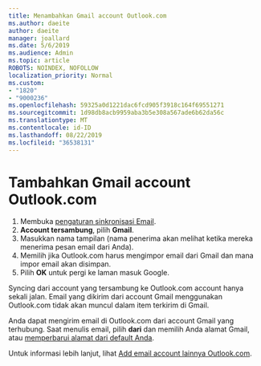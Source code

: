 ```yaml
---
title: Menambahkan Gmail account Outlook.com
ms.author: daeite
author: daeite
manager: joallard
ms.date: 5/6/2019
ms.audience: Admin
ms.topic: article
ROBOTS: NOINDEX, NOFOLLOW
localization_priority: Normal
ms.custom:
- "1820"
- "9000236"
ms.openlocfilehash: 59325a0d1221dac6fcd905f3918c164f69551271
ms.sourcegitcommit: 1d98db8acb9959aba3b5e308a567ade6b62da56c
ms.translationtype: MT
ms.contentlocale: id-ID
ms.lasthandoff: 08/22/2019
ms.locfileid: "36538131"
---
```

# <a name="add-your-gmail-account-to-outlookcom"></a>Tambahkan Gmail account Outlook.com

1. Membuka [pengaturan sinkronisasi Email](https://go.microsoft.com/fwlink/?linkid=875264).
2. **Account tersambung**, pilih **Gmail**.
3. Masukkan nama tampilan (nama penerima akan melihat ketika mereka menerima pesan email dari Anda).
4. Memilih jika Outlook.com harus mengimpor email dari Gmail dan mana impor email akan disimpan.
5. Pilih **OK** untuk pergi ke laman masuk Google.

Syncing dari account yang tersambung ke Outlook.com account hanya sekali jalan. Email yang dikirim dari account Gmail menggunakan Outlook.com tidak akan muncul dalam item terkirim di Gmail.

Anda dapat mengirim email di Outlook.com dari account Gmail yang terhubung. Saat menulis email, pilih **dari** dan memilih Anda alamat Gmail, atau [memperbarui alamat dari default Anda](https://go.microsoft.com/fwlink/?linkid=875264).

Untuk informasi lebih lanjut, lihat [Add email account lainnya Outlook.com](https://support.office.com/article/c5224df4-5885-4e79-91ba-523aa743f0ba?wt.mc_id=Office_Outlook_com_Alchemy).